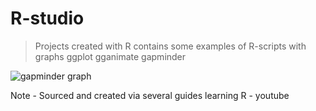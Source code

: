 # R-studio
>Projects created with R
contains some examples of R-scripts with graphs
> ggplot
> gganimate
> gapminder

![gapminder graph](https://github.com/WhiteShark911/Rstudio/assets/121133689/760ae53d-4d49-4858-abb9-7b6a02b1af3c)

Note - Sourced and created via several guides learning R - youtube
